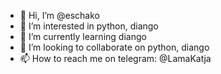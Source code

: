 - 👋 Hi, I’m @eschako
- 👀 I’m interested in python, diango
- 🌱 I’m currently learning diango
- 💞️ I’m looking to collaborate on python, diango
- 📫 How to reach me on telegram: @LamaKatja

<!---
eschako/eschako is a ✨ special ✨ repository because its `README.md` (this file) appears on your GitHub profile.
You can click the Preview link to take a look at your changes.
--->

